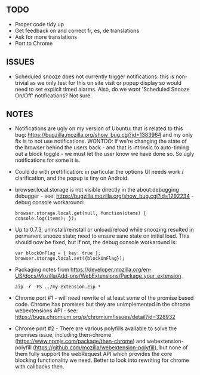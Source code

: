 ## TODO

* Proper code tidy up
* Get feedback on and correct fr, es, de translations
* Ask for more translations
* Port to Chrome

## ISSUES
* Scheduled snooze does not currently trigger notifications: this is non-trivial as we only test for this on site visit or popup display so would need to set explicit timed alarms. Also, do we *want* 'Scheduled Snooze On/Off' notifications? Not sure.

## NOTES

* Notifications are ugly on my version of Ubuntu: that is related to this bug:
https://bugzilla.mozilla.org/show_bug.cgi?id=1383964 and my only fix is to not use
notifications. WONTDO: if we're changing the state of the browser behind the users
back - and that is intrinsic to auto-timing out a block toggle - we must let the
user know we have done so. So ugly notifications for some it is.
* Could do with prettification: in particular the options UI needs work / clarification, and the popup is tiny on Android.
* browser.local.storage is not visible directly in the about:debugging debugger - see: https://bugzilla.mozilla.org/show_bug.cgi?id=1292234 - debug console workaround:

    ```browser.storage.local.get(null, function(items) { console.log(items); });```
* Up to 0.7.3, uninstall/reinstall or unload/reload while snoozing resulted in permanent snooze state; need to ensure sane state on initial load. This should now be fixed, but if not, the debug console workaround is:

    ```var blockOnFlag = { key: true }; browser.storage.local.set({blockOnFlag});```

* Packaging notes from https://developer.mozilla.org/en-US/docs/Mozilla/Add-ons/WebExtensions/Package_your_extension_

    ```zip -r -FS ../my-extension.zip *```

* Chrome port #1 - will need rewrite of at least some of the promise based code.
Chrome has promises but they are unimplemented in the chrome webextensions API -
see: https://bugs.chromium.org/p/chromium/issues/detail?id=328932
* Chrome port #2 - There are various polyfills available to solve the promises
issue, including then-chrome (https://www.npmjs.com/package/then-chrome) and
webextension-polyfill (https://github.com/mozilla/webextension-polyfill), but
none of them fully support the webRequest API which provides the core blocking
functionality we need. Better to look into rewriting for chrome with callbacks then.
